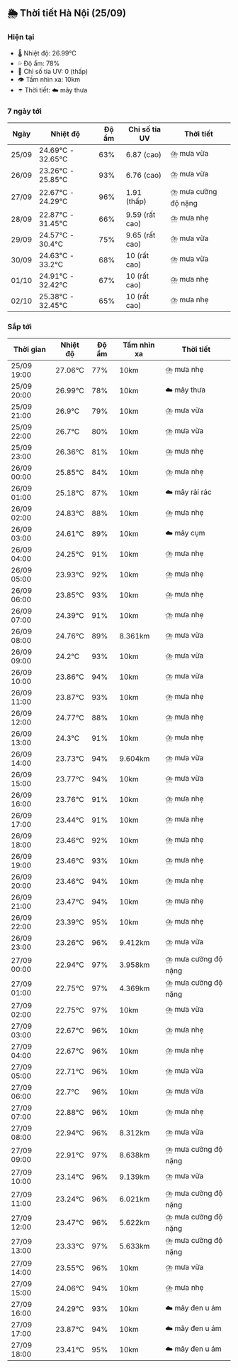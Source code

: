 ## 🌦️ Thời tiết Hà Nội (25/09)

### Hiện tại

- 🌡️ Nhiệt độ: 26.99℃
- 💦 Độ ẩm: 78%
- 🌟 Chỉ số tia UV: 0 (thấp)
- 👁️ Tầm nhìn xa: 10km
- ☂️ Thời tiết: ☁️ mây thưa

### 7 ngày tới

| Ngày | Nhiệt độ | Độ ẩm | Chỉ số tia UV | Thời tiết |
| --- | --- | --- | --- | --- |
| 25/09 | 24.69℃ - 32.65℃ | 63% | 6.87 (cao) | ⛈️ mưa vừa |
| 26/09 | 23.26℃ - 25.85℃ | 93% | 6.76 (cao) | ⛈️ mưa vừa |
| 27/09 | 22.67℃ - 24.29℃ | 96% | 1.91 (thấp) | ⛈️ mưa cường độ nặng |
| 28/09 | 22.87℃ - 31.45℃ | 66% | 9.59 (rất cao) | ⛈️ mưa nhẹ |
| 29/09 | 24.57℃ - 30.4℃ | 75% | 9.65 (rất cao) | ⛈️ mưa vừa |
| 30/09 | 24.63℃ - 33.2℃ | 68% | 10 (rất cao) | ⛈️ mưa vừa |
| 01/10 | 24.91℃ - 32.42℃ | 67% | 10 (rất cao) | ⛈️ mưa nhẹ |
| 02/10 | 25.38℃ - 32.45℃ | 65% | 10 (rất cao) | ⛈️ mưa nhẹ |

### Sắp tới

| Thời gian | Nhiệt độ | Độ ẩm | Tầm nhìn xa | Thời tiết |
| --- | --- | --- | --- | --- |
| 25/09 19:00 | 27.06℃ | 77% | 10km | ⛈️ mưa nhẹ |
| 25/09 20:00 | 26.99℃ | 78% | 10km | ☁️ mây thưa |
| 25/09 21:00 | 26.9℃ | 79% | 10km | ⛈️ mưa vừa |
| 25/09 22:00 | 26.7℃ | 80% | 10km | ⛈️ mưa vừa |
| 25/09 23:00 | 26.36℃ | 81% | 10km | ⛈️ mưa nhẹ |
| 26/09 00:00 | 25.85℃ | 84% | 10km | ⛈️ mưa nhẹ |
| 26/09 01:00 | 25.18℃ | 87% | 10km | ☁️ mây rải rác |
| 26/09 02:00 | 24.83℃ | 88% | 10km | ⛈️ mưa nhẹ |
| 26/09 03:00 | 24.61℃ | 89% | 10km | ☁️ mây cụm |
| 26/09 04:00 | 24.25℃ | 91% | 10km | ⛈️ mưa nhẹ |
| 26/09 05:00 | 23.93℃ | 92% | 10km | ⛈️ mưa nhẹ |
| 26/09 06:00 | 23.85℃ | 93% | 10km | ⛈️ mưa nhẹ |
| 26/09 07:00 | 24.39℃ | 91% | 10km | ⛈️ mưa nhẹ |
| 26/09 08:00 | 24.76℃ | 89% | 8.361km | ⛈️ mưa vừa |
| 26/09 09:00 | 24.2℃ | 93% | 10km | ⛈️ mưa vừa |
| 26/09 10:00 | 23.86℃ | 94% | 10km | ⛈️ mưa vừa |
| 26/09 11:00 | 23.87℃ | 93% | 10km | ⛈️ mưa nhẹ |
| 26/09 12:00 | 24.77℃ | 88% | 10km | ⛈️ mưa nhẹ |
| 26/09 13:00 | 24.3℃ | 91% | 10km | ⛈️ mưa nhẹ |
| 26/09 14:00 | 23.73℃ | 94% | 9.604km | ⛈️ mưa vừa |
| 26/09 15:00 | 23.77℃ | 94% | 10km | ⛈️ mưa vừa |
| 26/09 16:00 | 23.76℃ | 91% | 10km | ⛈️ mưa nhẹ |
| 26/09 17:00 | 23.44℃ | 91% | 10km | ⛈️ mưa nhẹ |
| 26/09 18:00 | 23.46℃ | 92% | 10km | ⛈️ mưa nhẹ |
| 26/09 19:00 | 23.46℃ | 93% | 10km | ⛈️ mưa nhẹ |
| 26/09 20:00 | 23.46℃ | 94% | 10km | ⛈️ mưa nhẹ |
| 26/09 21:00 | 23.47℃ | 94% | 10km | ⛈️ mưa nhẹ |
| 26/09 22:00 | 23.39℃ | 95% | 10km | ⛈️ mưa nhẹ |
| 26/09 23:00 | 23.26℃ | 96% | 9.412km | ⛈️ mưa vừa |
| 27/09 00:00 | 22.94℃ | 97% | 3.958km | ⛈️ mưa cường độ nặng |
| 27/09 01:00 | 22.75℃ | 97% | 4.369km | ⛈️ mưa cường độ nặng |
| 27/09 02:00 | 22.75℃ | 97% | 10km | ⛈️ mưa vừa |
| 27/09 03:00 | 22.67℃ | 96% | 10km | ⛈️ mưa nhẹ |
| 27/09 04:00 | 22.67℃ | 96% | 10km | ⛈️ mưa nhẹ |
| 27/09 05:00 | 22.71℃ | 96% | 10km | ⛈️ mưa vừa |
| 27/09 06:00 | 22.7℃ | 96% | 10km | ⛈️ mưa vừa |
| 27/09 07:00 | 22.88℃ | 96% | 10km | ⛈️ mưa nhẹ |
| 27/09 08:00 | 22.94℃ | 96% | 8.312km | ⛈️ mưa vừa |
| 27/09 09:00 | 22.91℃ | 97% | 8.638km | ⛈️ mưa cường độ nặng |
| 27/09 10:00 | 23.14℃ | 96% | 9.139km | ⛈️ mưa vừa |
| 27/09 11:00 | 23.24℃ | 96% | 6.021km | ⛈️ mưa cường độ nặng |
| 27/09 12:00 | 23.47℃ | 96% | 5.622km | ⛈️ mưa cường độ nặng |
| 27/09 13:00 | 23.33℃ | 97% | 5.633km | ⛈️ mưa cường độ nặng |
| 27/09 14:00 | 23.55℃ | 96% | 10km | ⛈️ mưa vừa |
| 27/09 15:00 | 24.06℃ | 94% | 10km | ⛈️ mưa nhẹ |
| 27/09 16:00 | 24.29℃ | 93% | 10km | ☁️ mây đen u ám |
| 27/09 17:00 | 23.87℃ | 94% | 10km | ☁️ mây đen u ám |
| 27/09 18:00 | 23.41℃ | 95% | 10km | ☁️ mây đen u ám |
